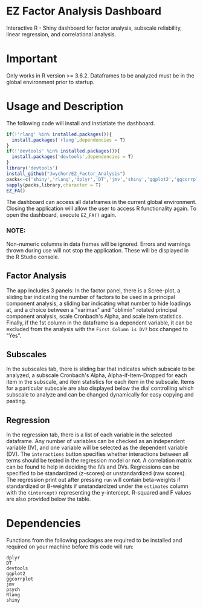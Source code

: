 # EZ Factor Analysis Dashboard
Interactive R - Shiny dashboard for factor analysis, subscale reliability, linear regression, and correlational analysis.

# Important
Only works in R version >= 3.6.2.
Dataframes to be analyzed must be in the global environment prior to startup.

# Usage and Description
The following code will install and instiatiate the dashboard. 
```R
if(!'rlang' %in% installed.packages()){
  install.packages('rlang',dependencies = T)
}
if(!'devtools' %in% installed.packages()){
  install.packages('devtools',dependencies = T)
}
library('devtools')
install_github("Jwychor/EZ_Factor_Analysis")
packs<-c('shiny','rlang','dplyr','DT','jmv','shiny','ggplot2','ggcorrplot','psych','EZFA')
sapply(packs,library,character = T)
EZ_FA()
```
The dashboard can access all dataframes in the current global environment. Closing the application will allow the user to access R functionality again. To open the dashboard, execute ```EZ_FA()``` again.

### NOTE: 
Non-numeric columns in data frames will be ignored. Errors and warnings thrown during use will not stop the application. These will be displayed in the R Studio console.

## Factor Analysis
The app includes 3 panels: In the factor panel, there is a Scree-plot, a sliding bar indicating the number of factors to be used in a principal component analysis, a sliding bar indicating what number to hide loadings at, and a choice between a "varimax" and "oblimin" rotated principal component analysis, scale Cronbach's Alpha, and scale item statistics. Finally, if the 1st column in the dataframe is a dependent variable, it can be excluded from the analysis with the ```First Column is DV?``` box changed to "Yes".

## Subscales
In the subscales tab, there is sliding bar that indicates which subscale to be analyzed, a subscale Cronbach's Alpha, Alpha-if-Item-Dropped for each item in the subscale, and item statistics for each item in the subscale. Items for a particular subscale are also displayed below the dial controlling which subscale to analyze and can be changed dynamically for easy copying and pasting.

## Regression
In the regression tab, there is a list of each variable in the selected dataframe. Any number of variables can be checked as an independent variable (IV), and one variable will be selected as the dependent variable (DV). The ```interactions``` button specifies whether interactions between all terms should be tested in the regression model or not. A correlation matrix can be found to help in deciding the IVs and DVs. Regressions can be specified to be standardized (z-scores) or unstandardized (raw scores). The regression print out after pressing ```run``` will contain beta-weights if standardized or B-weights if unstandardized under the ```estimates``` column with the ```(intercept)``` representing the y-intercept. R-squared and F values are also provided below the table.


# Dependencies
Functions from the following packages are required to be installed and required on your machine before this code will run:
```
dplyr
DT
devtools
ggplot2
ggcorrplot
jmv
psych
Rlang
shiny
```
